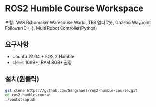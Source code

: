 # ROS2 Humble Course Workspace
포함: AWS Robomaker Warehouse World, TB3 멀티로봇, Gazebo Waypoint Follower(C++), Multi Robot Controller(Python)

## 요구사항
- Ubuntu 22.04 + ROS 2 Humble
- 디스크 10GB+, RAM 8GB+ 권장

## 설치(원클릭)
```bash
git clone https://github.com/Sangchoel/ros2-humble-course.git
cd ros2-humble-course
./bootstrap.sh

